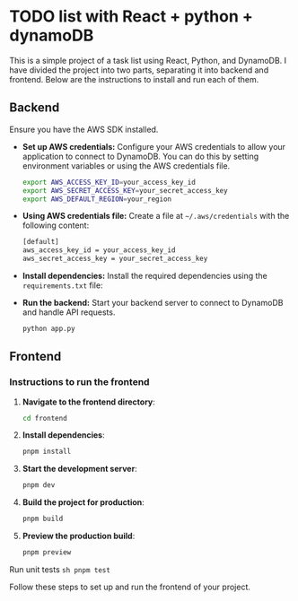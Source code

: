 # TODO list with React + python + dynamoDB

This is a simple project of a task list using React, Python, and DynamoDB. I have divided the project into two parts, separating it into backend and frontend. Below are the instructions to install and run each of them.

## Backend
Ensure you have the AWS SDK installed.

- **Set up AWS credentials:** Configure your AWS credentials to allow your application to connect to DynamoDB. You can do this by setting environment variables or using the AWS credentials file.
    
    ```sh
    export AWS_ACCESS_KEY_ID=your_access_key_id
    export AWS_SECRET_ACCESS_KEY=your_secret_access_key
    export AWS_DEFAULT_REGION=your_region
    ```

- **Using AWS credentials file:** Create a file at `~/.aws/credentials` with the following content:

    ```sh
    [default]
    aws_access_key_id = your_access_key_id
    aws_secret_access_key = your_secret_access_key
    ```

- **Install dependencies:** Install the required dependencies using the `requirements.txt` file:

- **Run the backend:** Start your backend server to connect to DynamoDB and handle API requests.

    ```sh
    python app.py
    ```


## Frontend

### Instructions to run the frontend

1. **Navigate to the frontend directory**:
    ```sh
    cd frontend
    ```

2. **Install dependencies**:
    ```sh
    pnpm install
    ```

3. **Start the development server**:
    ```sh
    pnpm dev
    ```

4. **Build the project for production**:
    ```sh
    pnpm build
    ```

5. **Preview the production build**:
    ```sh
    pnpm preview
    ```
Run unit tests
    ```sh
    pnpm test
    ```

Follow these steps to set up and run the frontend of your project.